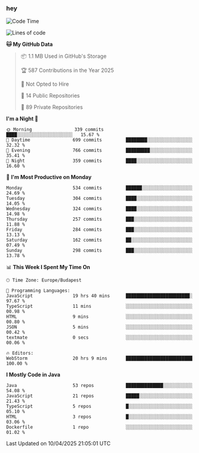 ### hey

<!--START_SECTION:waka-->
![Code Time](http://img.shields.io/badge/Code%20Time-1%2C175%20hrs%2047%20mins-blue)

![Lines of code](https://img.shields.io/badge/From%20Hello%20World%20I%27ve%20Written-2.6%20million%20lines%20of%20code-blue)

**🐱 My GitHub Data** 

> 📦 1.1 MB Used in GitHub's Storage 
 > 
> 🏆 587 Contributions in the Year 2025
 > 
> 🚫 Not Opted to Hire
 > 
> 📜 14 Public Repositories 
 > 
> 🔑 89 Private Repositories 
 > 
**I'm a Night 🦉** 

```text
🌞 Morning                339 commits         ████░░░░░░░░░░░░░░░░░░░░░   15.67 % 
🌆 Daytime                699 commits         ████████░░░░░░░░░░░░░░░░░   32.32 % 
🌃 Evening                766 commits         █████████░░░░░░░░░░░░░░░░   35.41 % 
🌙 Night                  359 commits         ████░░░░░░░░░░░░░░░░░░░░░   16.60 % 
```
📅 **I'm Most Productive on Monday** 

```text
Monday                   534 commits         ██████░░░░░░░░░░░░░░░░░░░   24.69 % 
Tuesday                  304 commits         ████░░░░░░░░░░░░░░░░░░░░░   14.05 % 
Wednesday                324 commits         ████░░░░░░░░░░░░░░░░░░░░░   14.98 % 
Thursday                 257 commits         ███░░░░░░░░░░░░░░░░░░░░░░   11.88 % 
Friday                   284 commits         ███░░░░░░░░░░░░░░░░░░░░░░   13.13 % 
Saturday                 162 commits         ██░░░░░░░░░░░░░░░░░░░░░░░   07.49 % 
Sunday                   298 commits         ███░░░░░░░░░░░░░░░░░░░░░░   13.78 % 
```


📊 **This Week I Spent My Time On** 

```text
🕑︎ Time Zone: Europe/Budapest

💬 Programming Languages: 
JavaScript               19 hrs 40 mins      ████████████████████████░   97.67 % 
TypeScript               11 mins             ░░░░░░░░░░░░░░░░░░░░░░░░░   00.98 % 
HTML                     9 mins              ░░░░░░░░░░░░░░░░░░░░░░░░░   00.80 % 
JSON                     5 mins              ░░░░░░░░░░░░░░░░░░░░░░░░░   00.42 % 
textmate                 0 secs              ░░░░░░░░░░░░░░░░░░░░░░░░░   00.06 % 

🔥 Editors: 
WebStorm                 20 hrs 9 mins       █████████████████████████   100.00 % 
```

**I Mostly Code in Java** 

```text
Java                     53 repos            ██████████████░░░░░░░░░░░   54.08 % 
JavaScript               21 repos            █████░░░░░░░░░░░░░░░░░░░░   21.43 % 
TypeScript               5 repos             █░░░░░░░░░░░░░░░░░░░░░░░░   05.10 % 
HTML                     3 repos             █░░░░░░░░░░░░░░░░░░░░░░░░   03.06 % 
Dockerfile               1 repo              ░░░░░░░░░░░░░░░░░░░░░░░░░   01.02 % 
```




 Last Updated on 10/04/2025 21:05:01 UTC
<!--END_SECTION:waka-->
